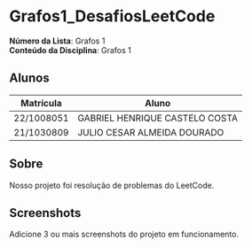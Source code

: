 

# Grafos1_DesafiosLeetCode

**Número da Lista**: Grafos 1<br>
**Conteúdo da Disciplina**: Grafos 1<br>

## Alunos

| Matrícula | Aluno           |
| --------- | --------------- |
| 22/1008051 | GABRIEL HENRIQUE CASTELO COSTA|
| 21/1030809| JULIO CESAR ALMEIDA DOURADO |

## Sobre
Nosso projeto foi resolução de problemas do LeetCode.

## Screenshots

Adicione 3 ou mais screenshots do projeto em funcionamento.

